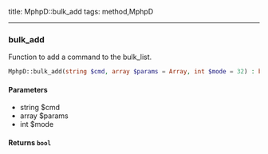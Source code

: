 title: MphpD::bulk_add
tags: method,MphpD

---

<div class="method">
<h3 class="method-name">bulk_add</h3>
<p>Function to add a command to the bulk_list.</p>

```php
MphpD::bulk_add(string $cmd, array $params = Array, int $mode = 32) : bool
```

#### Parameters

*  string $cmd
*  array $params
*  int $mode


#### Returns `bool`




</div>